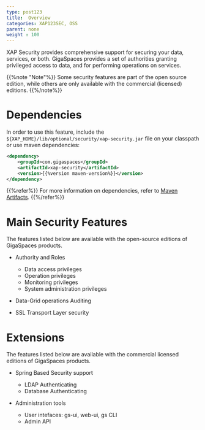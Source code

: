 ```yaml
---
type: post123
title:  Overview
categories: XAP123SEC, OSS
parent: none
weight : 100
---
```




XAP Security provides comprehensive support for securing your data, services, or both. GigaSpaces provides a set of authorities granting privileged access to data, and for performing operations on services.

{{%note "Note"%}}
Some security features are part of the open source edition, while others are only available with the commercial (licensed) editions.
{{%/note%}} 


# Dependencies

In order to use this feature, include the `${XAP_HOME}/lib/optional/security/xap-security.jar` file on your classpath or use maven dependencies:

```xml
<dependency>
    <groupId>com.gigaspaces</groupId>
    <artifactId>xap-security</artifactId>
    <version>{{%version maven-version%}}</version>
</dependency>
```
{{%refer%}}
For more information on dependencies, refer to [Maven Artifacts](../started/maven-artifacts.html).
{{%/refer%}} 

# Main Security Features

The features listed below are available with the open-source editions of GigaSpaces products.

- Authority and Roles
    - Data access privileges
    - Operation privileges
    - Monitoring privileges
    - System administration privileges

- Data-Grid operations Auditing

- SSL Transport Layer security

# Extensions

The features listed below are available with the commercial licensed editions of GigaSpaces products.

- Spring Based Security support
    - LDAP Authenticating
    - Database Authenticating

- Administration tools
    - User intefaces: gs-ui, web-ui, gs CLI
    - Admin API
